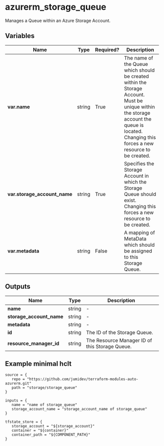 # azurerm_storage_queue

Manages a Queue within an Azure Storage Account.

## Variables

| Name | Type | Required? |  Description |
| ---- | ---- | --------- |  ----------- |
| **var.name** | string | True | The name of the Queue which should be created within the Storage Account. Must be unique within the storage account the queue is located. Changing this forces a new resource to be created. | 
| **var.storage_account_name** | string | True | Specifies the Storage Account in which the Storage Queue should exist. Changing this forces a new resource to be created. | 
| **var.metadata** | string | False | A mapping of MetaData which should be assigned to this Storage Queue. | 



## Outputs

| Name | Type | Description |
| ---- | ---- | --------- | 
| **name** | string  | - | 
| **storage_account_name** | string  | - | 
| **metadata** | string  | - | 
| **id** | string  | The ID of the Storage Queue. | 
| **resource_manager_id** | string  | The Resource Manager ID of this Storage Queue. | 

## Example minimal hclt

```hcl
source = {
   repo = "https://github.com/jumidev/terraform-modules-auto-azurerm.git" 
   path = "storage/storage_queue" 
}

inputs = {
   name = "name of storage_queue" 
   storage_account_name = "storage_account_name of storage_queue" 
}

tfstate_store = {
   storage_account = "${storage_account}" 
   container = "${container}" 
   container_path = "${COMPONENT_PATH}" 
}


```